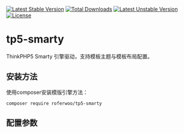 [![Latest Stable Version](https://poser.pugx.org/roferwoo/tp5-smarty/v/stable)](https://packagist.org/packages/roferwoo/tp5-smarty)
[![Total Downloads](https://poser.pugx.org/roferwoo/tp5-smarty/downloads)](https://packagist.org/packages/roferwoo/tp5-smarty)
[![Latest Unstable Version](https://poser.pugx.org/roferwoo/tp5-smarty/v/unstable)](https://packagist.org/packages/roferwoo/tp5-smarty)
[![License](https://poser.pugx.org/roferwoo/tp5-smarty/license)](https://packagist.org/packages/roferwoo/tp5-smarty)


# tp5-smarty
ThinkPHP5 Smarty 引擎驱动，支持模板主题与模板布局配置。

## 安装方法
使用composer安装模版引擎方法：
```
composer require roferwoo/tp5-smarty
```

## 配置参数
